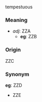 tempestuous
### Meaning
+ _adj_: ZZA
    + __eg__: ZZB

### Origin

ZZC

### Synonym

__eg__: ZZD

+ ZZE


